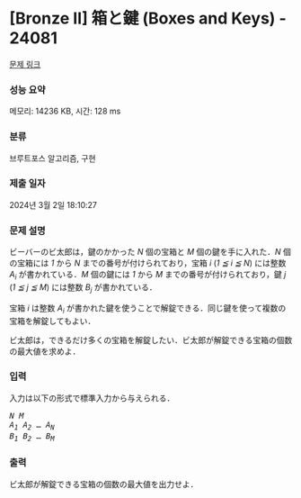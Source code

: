 # [Bronze II] 箱と鍵 (Boxes and Keys) - 24081 

[문제 링크](https://www.acmicpc.net/problem/24081) 

### 성능 요약

메모리: 14236 KB, 시간: 128 ms

### 분류

브루트포스 알고리즘, 구현

### 제출 일자

2024년 3월 2일 18:10:27

### 문제 설명

<p>ビーバーのビ太郎は，鍵のかかった <var>N</var> 個の宝箱と <var>M</var> 個の鍵を手に入れた．<var>N</var> 個の宝箱には <var>1</var> から <var>N</var> までの番号が付けられており，宝箱 <var>i</var> (<var>1 ≦ i ≦ N</var>) には整数 <var>A<sub>i</sub></var> が書かれている．<var>M</var> 個の鍵には <var>1</var> から <var>M</var> までの番号が付けられており，鍵 <var>j</var> (<var>1 ≦ j ≦ M</var>) には整数 <var>B<sub>j</sub></var> が書かれている．</p>

<p>宝箱 <var>i</var> は整数 <var>A<sub>i</sub></var> が書かれた鍵を使うことで解錠できる．同じ鍵を使って複数の宝箱を解錠してもよい．</p>

<p>ビ太郎は，できるだけ多くの宝箱を解錠したい．ビ太郎が解錠できる宝箱の個数の最大値を求めよ．</p>

### 입력 

 <p>入力は以下の形式で標準入力から与えられる．</p>

<pre><var>N</var> <var>M</var>
<var>A<sub>1</sub></var> <var>A<sub>2</sub></var> … <var>A<sub>N</sub></var>
<var>B<sub>1</sub></var> <var>B<sub>2</sub></var> … <var>B<sub>M</sub></var></pre>

### 출력 

 <p>ビ太郎が解錠できる宝箱の個数の最大値を出力せよ．</p>

